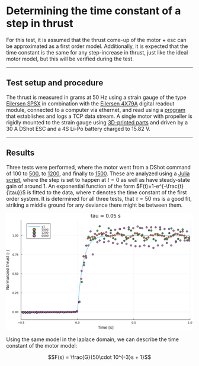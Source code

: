 # Determining the time constant of a step in thrust

For this test, it is assumed that the thrust come-up of the motor + esc can be approximated as a first order model. Additionally, it is expected that the time constant is the same for any step-increase in thrust, just like the ideal motor model, but this will be verified during the test.

---

## Test setup and procedure

The thrust is measured in grams at 50 Hz using a strain gauge of the type [Eilersen SPSX](https://www.eilersen.com/single-point-load-cell/product/single-point-load-cell-spsx/) in combination with the [Eilersen 4X79A](https://www.eilersen.com/analog-weighing-module/product/analog-output-module-4x79a/) digital readout module, connected to a computer via ethernet, and read using a [program](/software/misc-tools/TCP_strain_guage.py) that establishes and logs a TCP data stream. A single motor with propeller is rigidly mounted to the strain gauge using [3D-printed parts](/3dparts/teststand_thrust/) and driven by a 30 A DShot ESC and a 4S Li-Po battery charged to 15.82 V.

---

## Results

Three tests were performed, where the motor went from a DShot command of 100 to [500](/tests/thrust_response/0500_thrust_response.csv), to [1200](/tests/thrust_response/1200_thrust_response.csv), and finally to [1500](/tests/thrust_response/1500_thrust_response.csv). These are analyzed using a [Julia script](/tests/thrust_response/plotting_thrust_steps.jl), where the step is set to happen at $t = 0$ as well as have steady-state gain of around $1$. An exponential function of the form $F(t)=1-e^{-\frac{t}{\tau}}$ is fitted to the data, where $\tau$ denotes the time constant of the first order system. It is determined for all three tests, that $\tau = 50 \text{ ms}$ is a good fit, striking a middle ground for any deviance there might be between them.

![](../images/thrust_step_plot.svg)

Using the same model in the laplace domain, we can describe the time constant of the motor model:

$$F(s) = \frac{G}{50\cdot 10^{-3}s + 1}$$